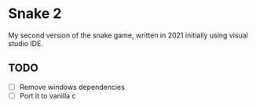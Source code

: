 
# Snake 2

My second version of the snake game, written in 2021 initially using visual studio IDE.


## TODO
- [ ] Remove windows dependencies
- [ ] Port it to vanilla c
